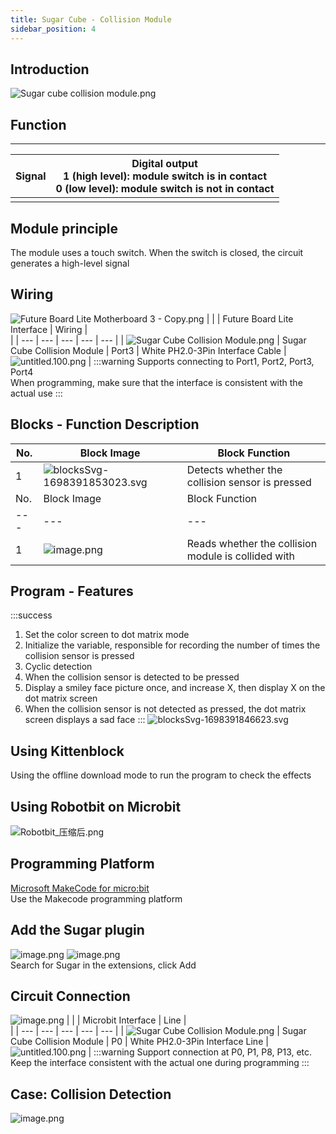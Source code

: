 ```yaml
---
title: Sugar Cube - Collision Module
sidebar_position: 4
---
```


## Introduction
![Sugar cube collision module.png](1698310429465-6c5c021a-d552-4453-822c-7badf44a152a.png)


##  Function
---
 | **Signal** | Digital output<br />1 (high level): module switch is in contact<br />0 (low level): module switch is not in contact |
| --- | --- |
|  |


## Module principle
The module uses a touch switch. When the switch is closed, the circuit generates a high-level signal


## Wiring

![Future Board Lite Motherboard 3 - Copy.png](1698388982783-92f3c55f-3a6f-4e52-a7e8-2231541ac798.png)
|  |  | Future Board Lite Interface | Wiring | <br /> |
| --- | --- | --- | --- | --- |
| ![Sugar Cube Collision Module.png](1698310429465-6c5c021a-d552-4453-822c-7badf44a152a.png) | Sugar Cube Collision Module | Port3 | White PH2.0-3Pin Interface Cable | ![untitled.100.png](1694663456622-fdd52039-7a0c-451f-96a0-feabdc797516.png) |
:::warning
Supports connecting to Port1, Port2, Port3, Port4<br />When programming, make sure that the interface is consistent with the actual use
:::


## Blocks - Function Description
| No. | Block Image | Block Function |
|---|---|---|
| 1 | ![blocksSvg-1698391853023.svg](1698391868603-a1f604c5-c0cc-41ad-a342-03c67252a90a.svg) | Detects whether the collision sensor is pressed |
| No. | Block Image | Block Function |
|---|---|---|
| 1 | ![image.png](1709709943448-aa9fd7b7-d3bb-4e3d-9383-510b0565c96f.png) | Reads whether the collision module is collided with |


## Program - Features
:::success
1. Set the color screen to dot matrix mode
2. Initialize the variable, responsible for recording the number of times the collision sensor is pressed
3. Cyclic detection
4. When the collision sensor is detected to be pressed
5. Display a smiley face picture once, and increase X, then display X on the dot matrix screen
6. When the collision sensor is not detected as pressed, the dot matrix screen displays a sad face
:::
![blocksSvg-1698391846623.svg](1698391868601-514273e6-ab5c-4b88-a430-3895980f4a7a.svg)


## Using Kittenblock
Using the offline download mode to run the program to check the effects


## Using Robotbit on Microbit
![Robotbit_压缩后.png](1709112761000-c84282ba-fe71-45c1-8ad4-8e7f6fc4738f.png)


##   Programming Platform
[Microsoft MakeCode for micro:bit](https://makecode.microbit.org/#editor)<br />Use the Makecode programming platform


## Add the Sugar plugin
![image.png](1709111597414-08605e4f-d626-474f-9c07-ead8ba9f12f1.png)
![image.png](1709111641678-73b61119-c29c-4b48-add7-375ce9a15935.png)<br />
Search for Sugar in the extensions, click Add


## Circuit Connection
![image.png](1709782704916-a3324085-af69-46ed-a40a-bf8d9f191ac3.png)
|  |  | Microbit Interface | Line | <br /> |
| --- | --- | --- | --- | --- |
| ![Sugar Cube Collision Module.png](1698310429465-6c5c021a-d552-4453-822c-7badf44a152a.png) | Sugar Cube Collision Module | P0 | White PH2.0-3Pin Interface Line | ![untitled.100.png](1694663456622-fdd52039-7a0c-451f-96a0-feabdc797516.png) |
:::warning
Support connection at P0, P1, P8, P13, etc.<br />Keep the interface consistent with the actual one during programming
:::


## Case: Collision Detection
![image.png](1709709931883-3f9c4016-7ea7-4e26-8a1c-ea44fb913be9.png)

